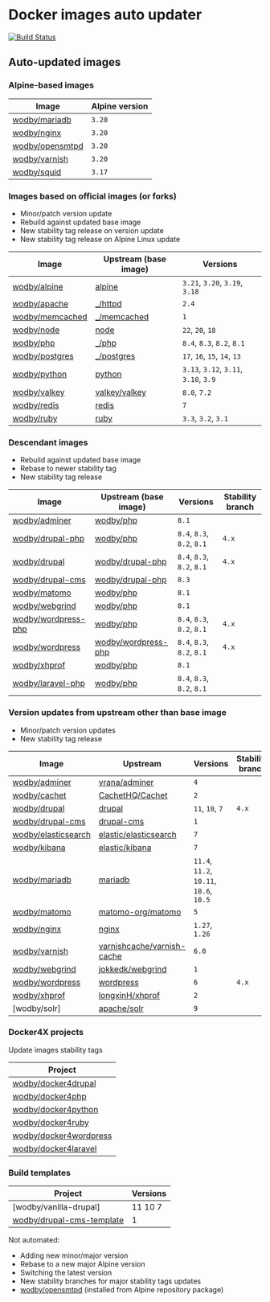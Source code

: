 # Docker images auto updater

[![Build Status](https://github.com/wodby/images/workflows/Update/badge.svg)](https://github.com/wodby/images/actions)

## Auto-updated images

### Alpine-based images

| Image             | Alpine version |
|-------------------|----------------|
| [wodby/mariadb]   | `3.20`         |
| [wodby/nginx]     | `3.20`         |
| [wodby/opensmtpd] | `3.20`         |
| [wodby/varnish]   | `3.20`         |
| [wodby/squid]     | `3.17`         |

### Images based on official images (or forks)

- Minor/patch version update
- Rebuild against updated base image
- New stability tag release on version update
- New stability tag release on Alpine Linux update

| Image             | Upstream (base image) | Versions                              |
|-------------------|-----------------------|---------------------------------------|
| [wodby/alpine]    | [alpine]              | `3.21`, `3.20`, `3.19`, `3.18`        |
| [wodby/apache]    | [_/httpd]             | `2.4`                                 |
| [wodby/memcached] | [_/memcached]         | `1`                                   |
| [wodby/node]      | [node]                | `22`, `20`, `18`                      |
| [wodby/php]       | [_/php]               | `8.4`, `8.3`, `8.2`, `8.1`            |
| [wodby/postgres]  | [_/postgres]          | `17`, `16`, `15`, `14`, `13`          |
| [wodby/python]    | [python]              | `3.13`, `3.12`, `3.11`, `3.10`, `3.9` |
| [wodby/valkey]    | [valkey/valkey]       | `8.0`, `7.2`                          |
| [wodby/redis]     | [redis]               | `7`                                   |
| [wodby/ruby]      | [ruby]                | `3.3`, `3.2`, `3.1`                   |

### Descendant images

- Rebuild against updated base image
- Rebase to newer stability tag
- New stability tag release

| Image                 | Upstream (base image) | Versions                   | Stability branch |
|-----------------------|-----------------------|----------------------------|------------------|
| [wodby/adminer]       | [wodby/php]           | `8.1`                      |                  |
| [wodby/drupal-php]    | [wodby/php]           | `8.4`, `8.3`, `8.2`, `8.1` | `4.x`            |
| [wodby/drupal]        | [wodby/drupal-php]    | `8.4`, `8.3`, `8.2`, `8.1` | `4.x`            |
| [wodby/drupal-cms]    | [wodby/drupal-php]    | `8.3`                      |                  |
| [wodby/matomo]        | [wodby/php]           | `8.1`                      |                  |
| [wodby/webgrind]      | [wodby/php]           | `8.1`                      |                  |
| [wodby/wordpress-php] | [wodby/php]           | `8.4`, `8.3`, `8.2`, `8.1` | `4.x`            |
| [wodby/wordpress]     | [wodby/wordpress-php] | `8.4`, `8.3`, `8.2`, `8.1` | `4.x`            |
| [wodby/xhprof]        | [wodby/php]           | `8.1`                      |                  |
| [wodby/laravel-php]   | [wodby/php]           | `8.4`, `8.3`, `8.2`, `8.1` |                  |

### Version updates from upstream other than base image

- Minor/patch version updates
- New stability tag release

| Image                 | Upstream                     | Versions                                 | Stability branch |
|-----------------------|------------------------------|------------------------------------------|------------------|
| [wodby/adminer]       | [vrana/adminer]              | `4`                                      |                  |
| [wodby/cachet]        | [CachetHQ/Cachet]            | `2`                                      |                  |
| [wodby/drupal]        | [drupal]                     | `11`, `10`, `7`                          | `4.x`            |
| [wodby/drupal-cms]    | [drupal-cms]                 | `1`                                      |                  |
| [wodby/elasticsearch] | [elastic/elasticsearch]      | `7`                                      |                  |
| [wodby/kibana]        | [elastic/kibana]             | `7`                                      |                  |
| [wodby/mariadb]       | [mariadb]                    | `11.4`, `11.2`, `10.11`,  `10.6`, `10.5` |                  |
| [wodby/matomo]        | [matomo-org/matomo]          | `5`                                      |                  |
| [wodby/nginx]         | [nginx]                      | `1.27`, `1.26`                           |                  |
| [wodby/varnish]       | [varnishcache/varnish-cache] | `6.0`                                    |                  |
| [wodby/webgrind]      | [jokkedk/webgrind]           | `1`                                      |                  |
| [wodby/wordpress]     | [wordpress]                  | `6`                                      | `4.x`            |
| [wodby/xhprof]        | [longxinH/xhprof]            | `2`                                      |                  |
| [wodby/solr]          | [apache/solr]                | `9`                                      |                  |

### Docker4X projects

Update images stability tags

| Project                  |
|--------------------------|
| [wodby/docker4drupal]    |
| [wodby/docker4php]       |
| [wodby/docker4python]    |
| [wodby/docker4ruby]      |
| [wodby/docker4wordpress] |
| [wodby/docker4laravel]   |

### Build templates

| Project                     | Versions |
|-----------------------------|----------|
| [wodby/vanilla-drupal]      | 11 10 7  |
| [wodby/drupal-cms-template] | 1        |

Not automated:

- Adding new minor/major version
- Rebase to a new major Alpine version
- Switching the latest version
- New stability branches for major stability tags updates
- [wodby/opensmtpd] (installed from Alpine repository package)

[adoptium/containers]: https://github.com/adoptium/containers

[alpine]: https://github.com/gliderlabs/docker-alpine

[CachetHQ/Cachet]: https://github.com/CachetHQ/Cachet

[drupal]: https://github.com/drupal/drupal

[drupal-cms]: https://git.drupalcode.org/project/cms

[elastic/elasticsearch]: https://github.com/elastic/elasticsearch

[elastic/kibana]: https://github.com/elastic/kibana

[httpd]: https://github.com/docker-library/httpd

[jokkedk/webgrind]: https://github.com/jokkedk/webgrind

[mariadb]: https://github.com/docker-library/mariadb

[matomo-org/matomo]: https://github.com/matomo-org/matomo

[memcached]: https://github.com/docker-library/memcached

[nginx]: https://github.com/docker-library/nginx

[node]: https://github.com/docker-library/node

[php]: https://github.com/docker-library/php

[postgres]: https://github.com/docker-library/postgres

[python]: https://github.com/docker-library/python

[valkey]: https://github.com/valkey-io/valkey-container

[redis]: https://github.com/docker-library/redis

[ruby]: https://github.com/docker-library/ruby

[varnishcache/varnish-cache]: https://github.com/varnishcache/varnish-cache

[vrana/adminer]: https://github.com/vrana/adminer

[longxinH/xhprof]: https://github.com/longxinH/xhprof

[apache/solr]: https://github.com/apache/solr

[wodby/adminer]: https://github.com/wodby/adminer

[wodby/alpine]: https://github.com/wodby/alpine

[wodby/apache]: https://github.com/wodby/apache

[_/memcached]: https://hub.docker.com/_/memcached

[_/postgres]: https://hub.docker.com/_/postgres

[_/php]: https://hub.docker.com/_/php

[valkey/valkey]: https://hub.docker.com/r/valkey/valkey

[wodby/cachet]: https://github.com/wodby/cachet

[wodby/docker4drupal]: https://github.com/wodby/docker4drupal

[wodby/docker4php]: https://github.com/wodby/docker4php

[wodby/docker4python]: https://github.com/wodby/docker4python

[wodby/docker4ruby]: https://github.com/wodby/docker4ruby

[wodby/docker4wordpress]: https://github.com/wodby/docker4wordpress

[wodby/docker4laravel]: https://github.com/wodby/docker4laravel

[wodby/drupal-php]: https://github.com/wodby/drupal-php

[wodby/drupal-cms-template]: https://github.com/wodby/drupal-cms-template

[wodby/drupal-vanilla]: https://github.com/wodby/drupal-vanilla

[wodby/laravel-php]: https://github.com/wodby/laravel-php

[wodby/drupal]: https://github.com/wodby/drupal

[wodby/drupal-cms]: https://github.com/wodby/drupal-cms

[wodby/elasticsearch]: https://github.com/wodby/elasticsearch

[_/httpd]: https://hub.docker.com/_/httpd

[wodby/kibana]: https://github.com/wodby/kibana

[wodby/mariadb]: https://github.com/wodby/mariadb

[wodby/matomo]: https://github.com/wodby/matomo

[wodby/memcached]: https://github.com/wodby/memcached

[wodby/nginx]: https://github.com/wodby/nginx

[wodby/node]: https://github.com/wodby/node

[wodby/openjdk]: https://github.com/wodby/openjdk

[wodby/opensmtpd]: https://github.com/wodby/opensmtpd

[wodby/php]: https://github.com/wodby/php

[wodby/postgres]: https://github.com/wodby/postgres

[wodby/python]: https://github.com/wodby/python

[wodby/valkey]: https://github.com/wodby/valkey

[wodby/redis]: https://github.com/wodby/redis

[wodby/ruby]: https://github.com/wodby/ruby

[wodby/varnish]: https://github.com/wodby/varnish

[wodby/webgrind]: https://github.com/wodby/webgrind

[wodby/wordpress-php]: https://github.com/wodby/wordpress-php

[wodby/wordpress]: https://github.com/wodby/wordpress

[wodby/xhprof]: https://github.com/wodby/xhprof

[wodby/squid]: https://github.com/wodby/squid

[wordpress]: https://github.com/WordPress/WordPress

